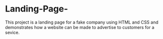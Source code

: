 # Landing-Page-
This project is a landing page for a fake company using HTML and CSS and demonstrates how a website can be made to advertise to customers for a sevice.
